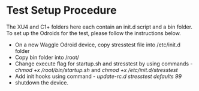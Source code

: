 # Test Setup Procedure

The XU4 and C1+ folders here each contain an init.d script and a bin folder. To set up the Odroids for the
test, please follow the instructions below. </br>
* On a new Waggle Odroid device, copy stresstest file into /etc/init.d folder
* Copy bin folder into /root/
* Change execute flag for startup.sh and stresstest by using commands - *chmod +x /root/bin/startup.sh* and *chmod +x /etc/init.d/stresstest*
* Add init hooks using command - *update-rc.d stresstest defaults 99*
* shutdown the device.

